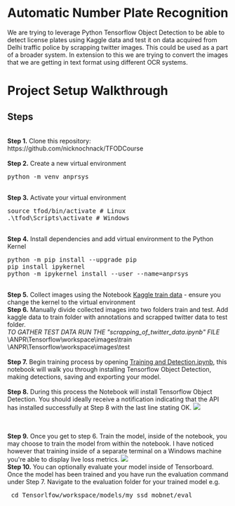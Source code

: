 # Automatic Number Plate Recognition

We are trying to leverage Python Tensorflow Object Detection to be able to detect license plates using Kaggle data and test it on data acquired from Delhi traffic police by scrapping  twitter images.
This could be used as a part of a broader system. In extension to this we are trying to convert the images that we are getting in text format using different OCR systems. 

# Project Setup Walkthrough

## Steps
<br />
<b>Step 1.</b> Clone this repository: https://github.com/nicknochnack/TFODCourse
<br/><br/>
<b>Step 2.</b> Create a new virtual environment 
<pre>
python -m venv anprsys
</pre> 
<br/>
<b>Step 3.</b> Activate your virtual environment
<pre>
source tfod/bin/activate # Linux
.\tfod\Scripts\activate # Windows 
</pre>
<br/>
<b>Step 4.</b> Install dependencies and add virtual environment to the Python Kernel
<pre>
python -m pip install --upgrade pip
pip install ipykernel
python -m ipykernel install --user --name=anprsys
</pre>
<br/>
<b>Step 5.</b> Collect images using the Notebook <a href="https://www.kaggle.com/andrewmvd/car-plate-detection">Kaggle train data</a> - ensure you change the kernel to the virtual environment

<br/>
<b>Step 6.</b> Manually divide collected images into two folders train and test. Add kaggle data to train folder with annotations and scrapped twitter data to test folder.<br/>
<em>TO GATHER TEST DATA RUN THE "scrapping_of_twitter_data.ipynb" FILE</em></br>
\ANPR\Tensorflow\workspace\images\train<br />
\ANPR\Tensorflow\workspace\images\test
<br/><br/>
<b>Step 7.</b> Begin training process by opening <a href="https://github.com/nicknochnack/TFODCourse/blob/main/2.%20Training%20and%20Detection.ipynb">Training and Detection.ipynb</a>, this notebook will walk you through installing Tensorflow Object Detection, making detections, saving and exporting your model. 
<br /><br/>
<b>Step 8.</b> During this process the Notebook will install Tensorflow Object Detection. You should ideally receive a notification indicating that the API has installed successfully at Step 8 with the last line stating OK.  
<img src="https://i.imgur.com/FSQFo16.png">

<br /> <br/>
<b>Step 9.</b> Once you get to step 6. Train the model, inside of the notebook, you may choose to train the model from within the notebook. I have noticed however that training inside of a separate terminal on a Windows machine you're able to display live loss metrics. 
<img src="https://i.imgur.com/K0wLO57.png"> 
<br />
<b>Step 10.</b> You can optionally evaluate your model inside of Tensorboard. Once the model has been trained and you have run the evaluation command under Step 7. Navigate to the evaluation folder for your trained model e.g. 
<pre> cd Tensorlfow/workspace/models/my_ssd_mobnet/eval</pre> 

<br />
